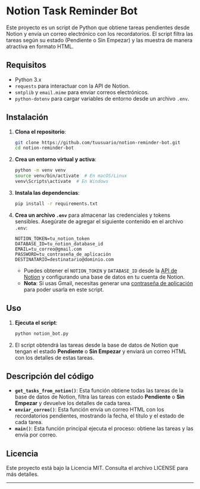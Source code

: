 # Notion Task Reminder Bot

Este proyecto es un script de Python que obtiene tareas pendientes desde Notion y envía un correo electrónico con los recordatorios. El script filtra las tareas según su estado (Pendiente o Sin Empezar) y las muestra de manera atractiva en formato HTML.

## Requisitos

- Python 3.x
- `requests` para interactuar con la API de Notion.
- `smtplib` y `email.mime` para enviar correos electrónicos.
- `python-dotenv` para cargar variables de entorno desde un archivo `.env`.

## Instalación

1. **Clona el repositorio**:
   ```bash
   git clone https://github.com/tuusuario/notion-reminder-bot.git
   cd notion-reminder-bot
   ```

2. **Crea un entorno virtual y activa**:
   ```bash
   python -m venv venv
   source venv/bin/activate  # En macOS/Linux
   venv\Scripts\activate  # En Windows
   ```

3. **Instala las dependencias**:
   ```bash
   pip install -r requirements.txt
   ```

4. **Crea un archivo `.env`** para almacenar las credenciales y tokens sensibles. Asegúrate de agregar el siguiente contenido en el archivo `.env`:

   ```dotenv
   NOTION_TOKEN=tu_notion_token
   DATABASE_ID=tu_notion_database_id
   EMAIL=tu_correo@gmail.com
   PASSWORD=tu_contraseña_de_aplicación
   DESTINATARIO=destinatario@dominio.com
   ```

   - Puedes obtener el `NOTION_TOKEN` y `DATABASE_ID` desde la [API de Notion](https://www.notion.so/my-integrations) y configurando una base de datos en tu cuenta de Notion.
   - **Nota**: Si usas Gmail, necesitas generar una [contraseña de aplicación](https://support.google.com/accounts/answer/185833) para poder usarla en este script.

## Uso

1. **Ejecuta el script**:
   ```bash
   python notion_bot.py
   ```

2. El script obtendrá las tareas desde la base de datos de Notion que tengan el estado **Pendiente** o **Sin Empezar** y enviará un correo HTML con los detalles de estas tareas.

## Descripción del código

- **`get_tasks_from_notion()`**: Esta función obtiene todas las tareas de la base de datos de Notion, filtra las tareas con estado **Pendiente** o **Sin Empezar** y devuelve los detalles de cada tarea.
- **`enviar_correo()`**: Esta función envía un correo HTML con los recordatorios pendientes, mostrando la fecha, el título y el estado de cada tarea.
- **`main()`**: Esta función principal ejecuta el proceso: obtiene las tareas y las envía por correo.

## Licencia

Este proyecto está bajo la Licencia MIT. Consulta el archivo LICENSE para más detalles.

---
